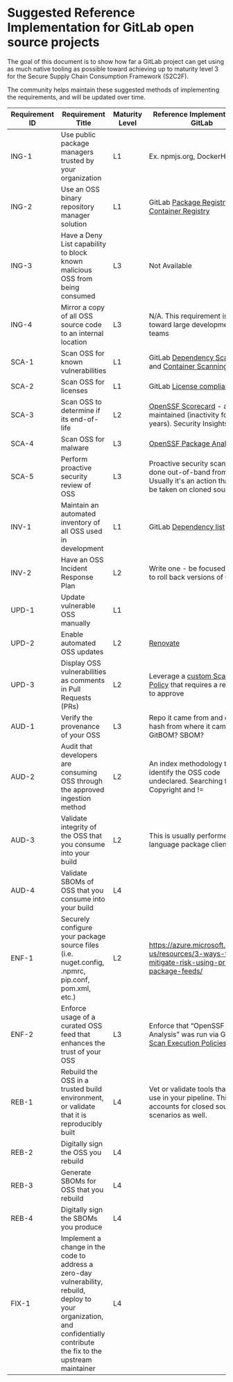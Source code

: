 # Suggested Reference Implementation for GitLab open source projects

The goal of this document is to show how far a GitLab project can get using as much native tooling as possible toward achieving up to maturity level 3 for the Secure Supply Chain Consumption Framework (S2C2F).

The community helps maintain these suggested methods of implementing the requirements, and will be updated over time.

| Requirement ID | Requirement Title | Maturity Level | Reference Implementation in GitLab |
| --- | --- | --- | --- |
| ING-1 | Use public package managers trusted by your organization | L1 | Ex. npmjs.org, DockerHub |
| ING-2 | Use an OSS binary repository manager solution | L1 | GitLab [Package Registry](https://docs.gitlab.com/ee/user/packages/package_registry/index.html) or [Container Registry](https://docs.gitlab.com/ee/user/packages/container_registry/) |
| ING-3 | Have a Deny List capability to block known malicious OSS from being consumed | L3 | Not Available |
| ING-4 | Mirror a copy of all OSS source code to an internal location |  L3 | N/A. This requirement is geared toward large development teams |
| SCA-1 | Scan OSS for known vulnerabilities | L1 | GitLab [Dependency Scanning](https://docs.gitlab.com/ee/user/application_security/dependency_scanning/) and [Container Scanning](https://docs.gitlab.com/ee/user/application_security/container_scanning/index.html) |
| SCA-2 | Scan OSS for licenses | L1 | GitLab [License compliance](https://docs.gitlab.com/ee/user/compliance/license_compliance/index.html) |
| SCA-3 | Scan OSS to determine if its end-of-life | L2 | [OpenSSF Scorecard](https://github.com/ossf/scorecard) - actively maintained (inactivity for X years). Security Insights (Luigi) |
| SCA-4 | Scan OSS for malware | L3 | [OpenSSF Package Analysis](https://github.com/ossf/package-analysis) |
| SCA-5 | Perform proactive security review of OSS | L3 | Proactive security scans will be done out-of-band from a build. Usually it's an action that can be taken on cloned source |
| INV-1 | Maintain an automated inventory of all OSS used in development | L1 | GitLab [Dependency list](https://docs.gitlab.com/ee/user/application_security/dependency_list/) |
| INV-2 | Have an OSS Incident Response Plan | L2 | Write one - be focused on how to roll back versions of OSS |
| UPD-1 | Update vulnerable OSS manually | L1 | |
| UPD-2 | Enable automated OSS updates | L2 | [Renovate](https://github.com/renovatebot/renovate) |
| UPD-3 | Display OSS vulnerabilities as comments in Pull Requests (PRs) | L2 | Leverage a [custom Scan Result Policy](https://docs.gitlab.com/ee/user/application_security/policies/scan-result-policies.html) that requires a reviewer to approve |
| AUD-1 | Verify the provenance of your OSS | L3 | Repo it came from and commit hash from where it came. GitBOM? SBOM? |
| AUD-2 | Audit that developers are consuming OSS through the approved ingestion method | L2 | An index methodology to identify the OSS code undeclared. Searching for Copyright and != <your company name> |
| AUD-3 | Validate integrity of the OSS that you consume into your build | L2 | This is usually performed by the language package client |
| AUD-4 | Validate SBOMs of OSS that you consume into your build | L4 | |
| ENF-1 | Securely configure your package source files (i.e. nuget.config, .npmrc, pip.conf, pom.xml, etc.) | L2 | https://azure.microsoft.com/en-us/resources/3-ways-to-mitigate-risk-using-private-package-feeds/ |
| ENF-2 | Enforce usage of a curated OSS feed that enhances the trust of your OSS | L3 | Enforce that “OpenSSF Package Analysis” was run via GitLab [Scan Execution Policies](https://docs.gitlab.com/ee/user/application_security/policies/scan-execution-policies.html) |
| REB-1 | Rebuild the OSS in a trusted build environment, or validate that it is reproducibly built | L4 | Vet or validate tools that you use in your pipeline. This accounts for closed source scenarios as well. |
| REB-2 | Digitally sign the OSS you rebuild | L4 | |
| REB-3 | Generate SBOMs for OSS that you rebuild | L4 | |
| REB-4 | Digitally sign the SBOMs you produce | L4 | |
| FIX-1 | Implement a change in the code to address a zero-day vulnerability, rebuild, deploy to your organization, and confidentially contribute the fix to the upstream maintainer | L4 | | 



